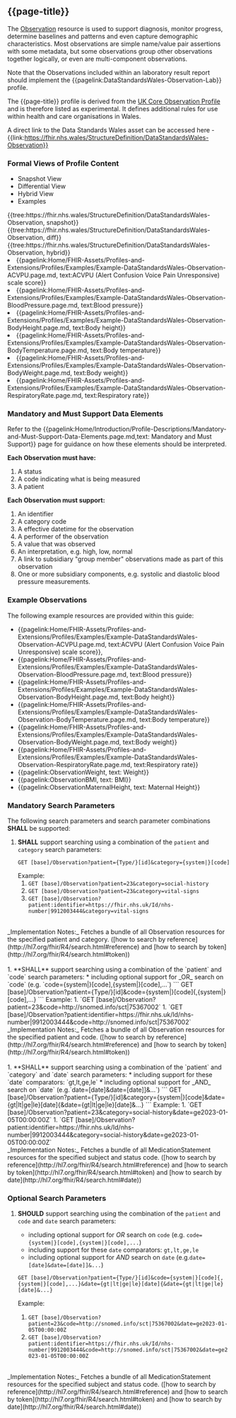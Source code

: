 <div class="warning"><span class="ExperiWarn"></span></div>

## {{page-title}}
The [Observation](https://www.hl7.org/fhir/r4/Observation.html) resource is used to support diagnosis, monitor progress, determine baselines and patterns and even capture demographic characteristics. Most observations are simple name/value pair assertions with some metadata, but some observations group other observations together logically, or even are multi-component observations. 

Note that the Observations included within an laboratory result report should implement the {{pagelink:DataStandardsWales-Observation-Lab}} profile.

The {{page-title}} profile is derived from the [UK Core Observation Profile](https://simplifier.net/guide/uk-core-implementation-guide-stu2/Home/ProfilesandExtensions/Profile-UKCore-Observation?version=2.0.1) and is therefore listed as experimental. It defines additional rules for use within health and care organisations in Wales.

A direct link to the Data Standards Wales asset can be accessed here - {{link:https://fhir.nhs.wales/StructureDefinition/DataStandardsWales-Observation}}

### Formal Views of Profile Content
<div class="tab-wrap">
  <ul class="tab-head">
    <li class="tablink tab-active" onclick="openCity(this,'tabsnap')" data-target="tabsnap">
      Snapshot View
    </li>
    <li class="tablink" onclick="openCity(this,'tabdiff')" data-target="tabdiff">
      Differential View
    </li>
    <li class="tablink" onclick="openCity(this,'tabhybrid')" data-target="tabhybrid">
      Hybrid View
    </li>
    <li class="tablink" onclick="openCity(this,'tabeg')" data-target="tabeg">
      Examples
    </li>    
  </ul>
  <div class="tab-main">
    <div id="tabsnap" class="tabcontent active">      
      {{tree:https://fhir.nhs.wales/StructureDefinition/DataStandardsWales-Observation, snapshot}}
    </div>
    <div id="tabdiff" class="tabcontent">
      {{tree:https://fhir.nhs.wales/StructureDefinition/DataStandardsWales-Observation, diff}}
  </div>
    <div id="tabhybrid" class="tabcontent">
      {{tree:https://fhir.nhs.wales/StructureDefinition/DataStandardsWales-Observation, hybrid}}
  </div>
  <div id="tabeg" class="tabcontent">
    <list>
      <li>{{pagelink:Home/FHIR-Assets/Profiles-and-Extensions/Profiles/Examples/Example-DataStandardsWales-Observation-ACVPU.page.md, text:ACVPU (Alert Confusion Voice Pain Unresponsive) scale score}}</li>
      <li>{{pagelink:Home/FHIR-Assets/Profiles-and-Extensions/Profiles/Examples/Example-DataStandardsWales-Observation-BloodPressure.page.md, text:Blood pressure}}</li>
      <li>{{pagelink:Home/FHIR-Assets/Profiles-and-Extensions/Profiles/Examples/Example-DataStandardsWales-Observation-BodyHeight.page.md, text:Body height}}</li>
      <li>{{pagelink:Home/FHIR-Assets/Profiles-and-Extensions/Profiles/Examples/Example-DataStandardsWales-Observation-BodyTemperature.page.md, text:Body temperature}}</li>
      <li>{{pagelink:Home/FHIR-Assets/Profiles-and-Extensions/Profiles/Examples/Example-DataStandardsWales-Observation-BodyWeight.page.md, text:Body weight}}</li>
      <li>{{pagelink:Home/FHIR-Assets/Profiles-and-Extensions/Profiles/Examples/Example-DataStandardsWales-Observation-RespiratoryRate.page.md, text:Respiratory rate}}</li>
    </list>
  </div>    
</div>

### Mandatory and Must Support Data Elements
Refer to the {{pagelink:Home/Introduction/Profile-Descriptions/Mandatory-and-Must-Support-Data-Elements.page.md,text: Mandatory and Must Support}} page for guidance on how these elements should be interpreted.
 
**Each Observation must have:**
1. A status
1. A code indicating what is being measured
1. A patient

**Each Observation must support:**
1. An identifier
1. A category code
1. A effective datetime for the observation
1. A performer of the observation
1. A value that was observed
1. An interpretation, e.g. high, low, normal
1. A link to subsidiary "group member" observations made as part of this observation
1. One or more subsidiary components, e.g. systolic and diastolic blood pressure measurements.

### Example Observations
The following example resources are provided within this guide:
- {{pagelink:Home/FHIR-Assets/Profiles-and-Extensions/Profiles/Examples/Example-DataStandardsWales-Observation-ACVPU.page.md, text:ACVPU (Alert Confusion Voice Pain Unresponsive) scale score}}, 
- {{pagelink:Home/FHIR-Assets/Profiles-and-Extensions/Profiles/Examples/Example-DataStandardsWales-Observation-BloodPressure.page.md, text:Blood pressure}}
- {{pagelink:Home/FHIR-Assets/Profiles-and-Extensions/Profiles/Examples/Example-DataStandardsWales-Observation-BodyHeight.page.md, text:Body height}}
- {{pagelink:Home/FHIR-Assets/Profiles-and-Extensions/Profiles/Examples/Example-DataStandardsWales-Observation-BodyTemperature.page.md, text:Body temperature}}
- {{pagelink:Home/FHIR-Assets/Profiles-and-Extensions/Profiles/Examples/Example-DataStandardsWales-Observation-BodyWeight.page.md, text:Body weight}}
- {{pagelink:Home/FHIR-Assets/Profiles-and-Extensions/Profiles/Examples/Example-DataStandardsWales-Observation-RespiratoryRate.page.md, text:Respiratory rate}}
- {{pagelink:ObservationWeight, text: Weight}}
- {{pagelink:ObservationBMI, text: BMI}}
- {{pagelink:ObservationMaternalHeight, text: Maternal Height}}

### Mandatory Search Parameters
The following search parameters and search parameter combinations **SHALL** be supported:

1. **SHALL** support searching using a combination of the `patient` and `category` search parameters:
    ```
    GET [base]/Observation?patient={Type/}[id]&category={system|}[code]
    ```
    Example:
    1. `GET [base]/Observation?patient=23&category=social-history` 
    1. `GET [base]/Observation?patient=23&category=vital-signs` 
    1. `GET [base]/Observation?patient:identifier=https://fhir.nhs.uk/Id/nhs-number|9912003444&category=vital-signs` 
<br>
_Implementation Notes:_ Fetches a bundle of all Observation resources for the specified patient and category. ([how to search by reference](http://hl7.org/fhir/R4/search.html#reference) and [how to search by token](http://hl7.org/fhir/R4/search.html#token))
<br><br>
1. **SHALL** support searching using a combination of the `patient` and `code` search parameters:
    * including optional support for _OR_ search on `code` (e.g. `code={system|}[code],{system|}[code],...`)
    ```
    GET [base]/Observation?patient={Type/}[id]&code={system|}[code]{,{system|}[code],...}
    ```
    Example:
    1. `GET [base]/Observation?patient=23&code=http://snomed.info/sct|75367002` 
    1. `GET [base]/Observation?patient:identifier=https://fhir.nhs.uk/Id/nhs-number|9912003444&code=http://snomed.info/sct|75367002` 
<br>  
_Implementation Notes:_ Fetches a bundle of all Observation resources for the specified patient and code. ([how to search by reference](http://hl7.org/fhir/R4/search.html#reference) and [how to search by token](http://hl7.org/fhir/R4/search.html#token))
<br><br>
1. **SHALL** support searching using a combination of the `patient` and `category` and `date` search parameters:
    * including support for these `date` comparators: `gt,lt,ge,le`
    * including optional support for _AND_ search on `date` (e.g.`date=[date]&date=[date]]&...`)
    ```
    GET [base]/Observation?patient={Type/}[id]&category={system|}[code]&date={gt|lt|ge|le}[date]{&date={gt|lt|ge|le}[date]&...}
    ```
    Example:
    1. `GET [base]/Observation?patient=23&category=social-history&date=ge2023-01-05T00:00:00Z` 
    1. `GET [base]/Observation?patient:identifier=https://fhir.nhs.uk/Id/nhs-number|9912003444&category=social-history&date=ge2023-01-05T00:00:00Z` 
<br>  
_Implementation Notes:_ Fetches a bundle of all MedicationStatement resources for the specified subject and status code. ([how to search by reference](http://hl7.org/fhir/R4/search.html#reference) and [how to search by token](http://hl7.org/fhir/R4/search.html#token) and [how to search by date](http://hl7.org/fhir/R4/search.html#date))
  
### Optional Search Parameters
1. **SHOULD** support searching using the combination of the `patient` and `code` and `date` search parameters:
    * including optional support for _OR_ search on `code` (e.g. `code={system|}[code],{system|}[code],...`) 
    * including support for these `date` comparators: `gt,lt,ge,le`
    * including optional support for _AND_ search on `date` (e.g.`date=[date]&date=[date]]&...`)    
    ```
    GET [base]/Observation?patient={Type/}[id]&code={system|}[code]{,{system|}[code],...}&date={gt|lt|ge|le}[date]{&date={gt|lt|ge|le}[date]&...}
    ```
    
    Example:
    
    1. `GET [base]/Observation?patient=23&code=http://snomed.info/sct|75367002&date=ge2023-01-05T00:00:00Z` 
    1. `GET [base]/Observation?patient:identifier=https://fhir.nhs.uk/Id/nhs-number|9912003444&code=http://snomed.info/sct|75367002&date=ge2023-01-05T00:00:00Z`    
<br>
_Implementation Notes:_ Fetches a bundle of all MedicationStatement resources for the specified subject and status code. ([how to search by reference](http://hl7.org/fhir/R4/search.html#reference) and [how to search by token](http://hl7.org/fhir/R4/search.html#token) and [how to search by date](http://hl7.org/fhir/R4/search.html#date))